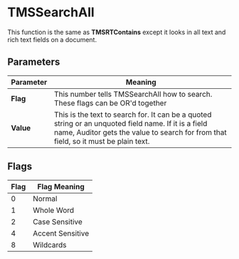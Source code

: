 # TMSSearchAll

This function is the same as **TMSRTContains** except it looks in all text and rich text fields on a document.

## Parameters
| Parameter | Meaning |
| --- | --- |
| **Flag** | This number tells TMSSearchAll how to search. These flags can be OR'd together |
| **Value** | This is the text to search for. It can be a quoted string or an unquoted field name. If it is a field name, Auditor gets the value to search for from that field, so it must be plain text. |

## Flags

| Flag | Flag Meaning |
| --- | --- |
| 0 | Normal |
| 1 | Whole Word |
| 2 | Case Sensitive |
| 4 | Accent Sensitive |
| 8 | Wildcards |

